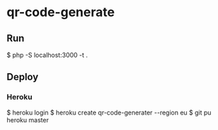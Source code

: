 # qr-code-generate

## Run
$ php -S localhost:3000 -t .

## Deploy
### Heroku
$ heroku login
$ heroku create qr-code-generater --region eu
$ git pu heroku master
